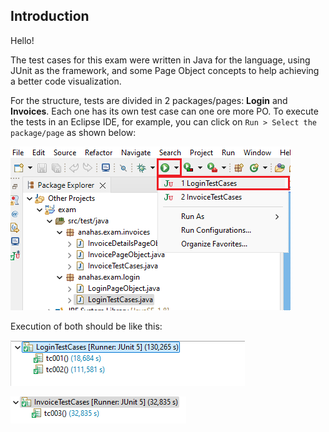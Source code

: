 ## Introduction

Hello!

The test cases for this exam were written in Java for the language, using JUnit as the framework, and some Page Object concepts to help achieving a better code visualization. 

For the structure, tests are divided in 2 packages/pages: __Login__ and __Invoices__. Each one has its own test case can one ore more PO.
To execute the tests in an Eclipse IDE, for example, you can click on `Run > Select the package/page` as shown below:

![Example](https://github.com/alicenahassilva/ecore/blob/master/exam/files/how_to_run.png)

Execution of both should be like this:

![Execution1](https://github.com/alicenahassilva/ecore/blob/master/exam/files/login_tc_result.png)


![Execution2](https://github.com/alicenahassilva/ecore/blob/master/exam/files/invoice_tc_result.png)


